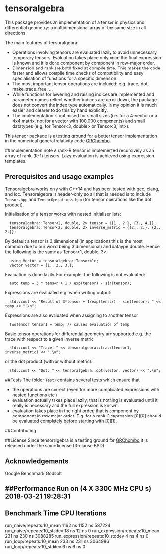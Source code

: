 # tensoralgebra

This package provides an implementation of a tensor in physics and differential
geometry: a multidimensional array of the same size in all directions.

The main features of tensoralgebra:
* Operations involving tensors are evaluated lazily to avoid unnecessary temporary tensors.
Evaluation takes place only once the final expression is known and it is done component by
component in row-major order.
* Dimension and rank are both fixed at compile time. This makes the code faster
  and allows compile time checks of compatibility and easy specialisation of
functions for a specific dimension.
* The most important tensor operations are included: e.g. trace, dot,
  make_trace_free, ...
* While functions for lowering and raising indices are implemented and parameter
  names reflect whether indices are up or down, the package does not convert the
index type automatically. In my opinion it is much easier and clearer to do this
by hand explicitly.
* The implementation is optimised for small sizes (i.e. for a 4-vector or a 4x4
  matrix, not for a vector with 100,000 components) and small datatypes (e.g.
for Tensor<3, double> or Tensor<3, int>).

This tensor package is a testing ground for a better tensor implementation in the
numerical general relativity code [GRChombo](https://github.com/GRChombo/GRChombo).

##Implementation note
A rank-R tensor is implemented recursively as an array of rank-(R-1) tensors.
Lazy evaluation is achieved using expression templates.

## Prerequisites and usage examples
Tensoralgebra works only with C++14 and has been tested with gcc, clang, and
icc. Tensoralgebra is header-only so all that is needed is to include `Tensor.hpp`
and `TensorOperations.hpp` (for tensor operations like the dot product).

Initialisation of a tensor works with nested initialiser lists:
```
  tensoralgebra::Tensor<2, double, 2> tensor = {{1., 2.}, {3., 4.}};
  tensoralgebra::Tensor<2, double, 2> inverse_metric = {{2., 2.}, {2., 2.}};
```

By default a tensor is 3 dimensional (in applications this is the most
common due to our world being 3 dimensional) and dataype double.
Hence the following is the same as Tensor<1, double, 3>:
```
  using Vector = tensoralgebra::Tensor<1>;
  Vector vector = {1., 2., 3.};
```

Evaluation is done lazily. For example, the following is not evaluated:
```
  auto temp = 3 * tensor + 1 / exp(tensor) - sin(tensor);
```

Expressions are evaluated e.g. when writing output:
```
  std::cout << "Result of 3*tensor + 1/exp(tensor) - sin(tensor): " << temp << ".\n";
```

Expressions are also evaluated when assigning to another tensor
```
  TwoTensor tensor1 = temp; // causes evaluation of temp
```

Basic tensor operations for differential geometry are supported
e.g. the trace with respect to a given inverse metric
```
  std::cout << "Trace: " << tensoralgebra::trace(tensor1, inverse_metric) << ".\n";
```

or the dot product (with or without metric):
```
  std::cout << "Dot: " << tensoralgebra::dot(vector, vector) << ".\n";
```

##Tests
The folder `Tests` contains several tests which ensure that
* the operations are correct (even for more complicated expressions with nested
  functions etc.)
* evaluation actually takes place lazily, that is nothing is evaluated until
  it really is necessary and the full expression is known.
* evaluation takes place in the right order, that is component by component in
  row major order. E.g. for a rank-2 expression [0][0] should be evaluated
completely before starting with [0][1].

##Contributing


##License
Since tensoralgebra is a testing ground for
[GRChombo](https://github.com/GRChombo/GRChombo) it is released under the same
license (3-clause BSD).

## Acknowledgements
Google Benchmark
Godbolt


##Performance
Run on (4 X 3300 MHz CPU s)
2018-03-21 19:28:31
------------------------------------------------------------------------
Benchmark                                 Time           CPU Iterations
------------------------------------------------------------------------
run_naive/repeats:10_mean              1162 ns       1152 ns     587224
run_naive/repeats:10_stddev              18 ns         12 ns          0
run_expression/repeats:10_mean          231 ns        230 ns    3088285
run_expression/repeats:10_stddev          4 ns          4 ns          0
run_loop/repeats:10_mean                233 ns        231 ns    3064986
run_loop/repeats:10_stddev                6 ns          6 ns          0
